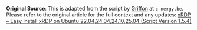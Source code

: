 **Original Source**: This is adapted from the script by [Griffon](https://c-nergy.be/blog/?author=1) at `c-nergy.be`. Please refer to the original article for the full context and any updates: [xRDP – Easy install xRDP on Ubuntu 22.04,24.04,24.10,25.04 (Script Version 1.5.4)](https://c-nergy.be/blog/?p=20236)
